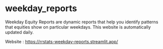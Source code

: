 # weekday_reports
Weekday Equity Reports are dynamic reports that help you identify patterns that equities show on particular weekdays. This website is automatically updated daily.

Website : https://rrstats-weekday-reports.streamlit.app/
